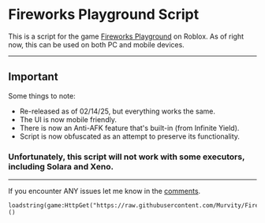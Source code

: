 # Fireworks Playground Script
This is a script for the game [Fireworks Playground](https://www.roblox.com/games/10846691679/3X-Fireworks-Playground-BETA#!/game-instances) on Roblox. As of right now, this can be used on both PC and mobile devices.

-------------------------------------------------------

## Important

Some things to note:

* Re-released as of 02/14/25, but everything works the same.
* The UI is now mobile friendly.
* There is now an Anti-AFK feature that's built-in (from Infinite Yield).
* Script is now obfuscated as an attempt to preserve its functionality.

### Unfortunately, this script will not work with some executors, including Solara and Xeno.

-------------------------------------------------------


If you encounter ANY issues let me know in the [comments](https://www.youtube.com/watch?v=fFqP1P8KWz0&t=1s).

    loadstring(game:HttpGet("https://raw.githubusercontent.com/Murvity/Fireworks_Playground/refs/heads/main/script.lua"))()

